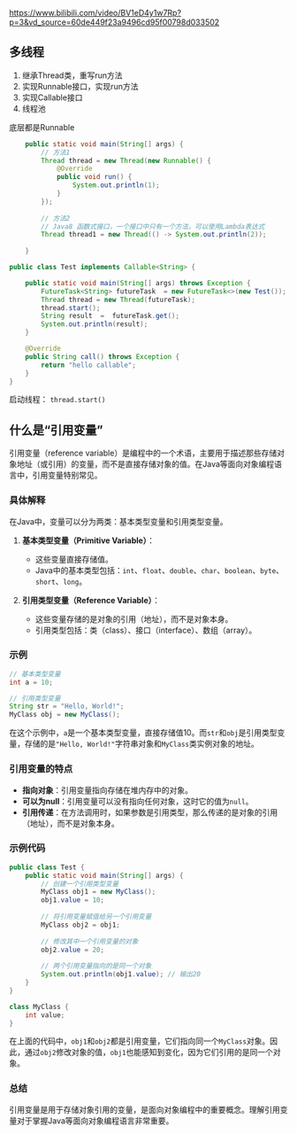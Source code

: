 https://www.bilibili.com/video/BV1eD4y1w7Rp?p=3&vd_source=60de449f23a9496cd95f00798d033502





## 多线程

1. 继承Thread类，重写run方法
2. 实现Runnable接口，实现run方法
3. 实现Callable接口
4. 线程池

底层都是Runnable

~~~java
    public static void main(String[] args) {
        // 方法1
        Thread thread = new Thread(new Runnable() {
            @Override
            public void run() {
                System.out.println(1);
            }
        });
        
        // 方法2
        // Java8 函数式接口，一个接口中只有一个方法，可以使用Lambda表达式
        Thread thread1 = new Thread(() -> System.out.println(2));
      
    }
~~~



~~~java
public class Test implements Callable<String> {

    public static void main(String[] args) throws Exception {
        FutureTask<String> futureTask  = new FutureTask<>(new Test());
        Thread thread = new Thread(futureTask);
        thread.start();
        String result  =  futureTask.get();
        System.out.println(result);
    }

    @Override
    public String call() throws Exception {
        return "hello callable";
    }
}

~~~

启动线程： `thread.start()`

## 什么是“引用变量”

引用变量（reference variable）是编程中的一个术语，主要用于描述那些存储对象地址（或引用）的变量，而不是直接存储对象的值。在Java等面向对象编程语言中，引用变量特别常见。

### 具体解释
在Java中，变量可以分为两类：基本类型变量和引用类型变量。

1. **基本类型变量（Primitive Variable）**：
   - 这些变量直接存储值。
   - Java中的基本类型包括：`int`、`float`、`double`、`char`、`boolean`、`byte`、`short`、`long`。

2. **引用类型变量（Reference Variable）**：
   - 这些变量存储的是对象的引用（地址），而不是对象本身。
   - 引用类型包括：类（class）、接口（interface）、数组（array）。

### 示例
```java
// 基本类型变量
int a = 10;

// 引用类型变量
String str = "Hello, World!";
MyClass obj = new MyClass();
```
在这个示例中，`a`是一个基本类型变量，直接存储值10。而`str`和`obj`是引用类型变量，存储的是`"Hello, World!"`字符串对象和`MyClass`类实例对象的地址。

### 引用变量的特点
- **指向对象**：引用变量指向存储在堆内存中的对象。
- **可以为null**：引用变量可以没有指向任何对象，这时它的值为`null`。
- **引用传递**：在方法调用时，如果参数是引用类型，那么传递的是对象的引用（地址），而不是对象本身。

### 示例代码
```java
public class Test {
    public static void main(String[] args) {
        // 创建一个引用类型变量
        MyClass obj1 = new MyClass();
        obj1.value = 10;
        
        // 将引用变量赋值给另一个引用变量
        MyClass obj2 = obj1;
        
        // 修改其中一个引用变量的对象
        obj2.value = 20;
        
        // 两个引用变量指向的是同一个对象
        System.out.println(obj1.value); // 输出20
    }
}

class MyClass {
    int value;
}
```
在上面的代码中，`obj1`和`obj2`都是引用变量，它们指向同一个`MyClass`对象。因此，通过`obj2`修改对象的值，`obj1`也能感知到变化，因为它们引用的是同一个对象。

### 总结
引用变量是用于存储对象引用的变量，是面向对象编程中的重要概念。理解引用变量对于掌握Java等面向对象编程语言非常重要。

